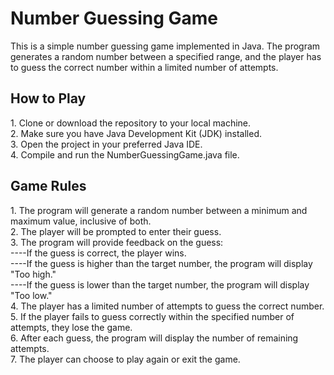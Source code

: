 <h1>Number Guessing Game</h1>

<p>This is a simple number guessing game implemented in Java. The program generates a random number between a specified range, and the player has to guess the correct number within a limited number of attempts.</p>

<h2>How to Play</h2>
1. Clone or download the repository to your local machine.<br>
2. Make sure you have Java Development Kit (JDK) installed.<br>
3. Open the project in your preferred Java IDE.<br>
4. Compile and run the NumberGuessingGame.java file.<br>

<h2>Game Rules</h2>
1. The program will generate a random number between a minimum and maximum value, inclusive of both.<br>
2. The player will be prompted to enter their guess.<br>
3. The program will provide feedback on the guess:<br>
    ----If the guess is correct, the player wins.<br>
    ----If the guess is higher than the target number, the program will display "Too high."<br>
    ----If the guess is lower than the target number, the program will display "Too low."<br>
4. The player has a limited number of attempts to guess the correct number.<br>
5. If the player fails to guess correctly within the specified number of attempts, they lose the game.<br>
6. After each guess, the program will display the number of remaining attempts.<br>
7. The player can choose to play again or exit the game.<br>
